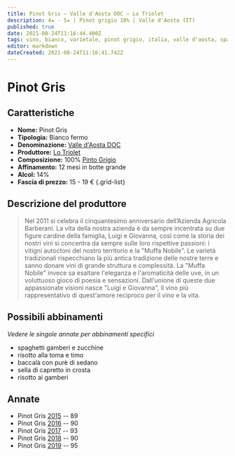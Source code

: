 ```yaml
---
title: Pinot Gris – Valle d'Aosta DOC – Lo Triolet
description: 4★ - 5★ | Pinot grigio 10% | Valle d'Aosta (IT)
published: true
date: 2021-08-24T11:16:44.400Z
tags: vino, bianco, varietale, pinot grigio, italia, valle d'aosta, spaghetti gamberi e zucchine, risotto alla toma e timo, baccalà con purè di sedano, sella di capretto in crosta, risotto ai gamberi
editor: markdown
dateCreated: 2021-08-24T11:16:41.742Z
---
```


# Pinot Gris

## Caratteristiche
- **Nome:** Pinot Gris
- **Tipologia:** Bianco fermo
- **Denominazione:** [Valle d'Aosta DOC](/denominazioni/Italia/Valle-d-Aosta/DOC/Valle-d-Aosta) 
- **Produttore:** [Lo Triolet](/produttori/Italia/Valle-d-Aosta/Lo-Triolet) 
- **Composizione:** 100% [Pinto Grigio](/vitigni/bacca-bianca/pinot-grigio) 
- **Affinamento:** 12 mesi in botte grande 
- **Alcol:** 14%
- **Fascia di prezzo:** 15 - 19 €
{.grid-list}

## Descrizione del produttore

> Nel 2011 si celebra il cinquantesimo anniversario dell’Azienda Agricola Barberani. La vita della nostra azienda è da sempre incentrata su due figure cardine della famiglia, Luigi e Giovanna, così come la storia dei nostri vini si concentra da sempre sulle loro rispettive passioni: i vitigni autoctoni del nostro territorio e la "Muffa Nobile". Le varietà tradizionali rispecchiano la più antica tradizione delle nostre terre e sanno donare vini di grande struttura e complessità. La "Muffa Nobile" invece sa esaltare l'eleganza e l'aromaticità delle uve, in un voluttuoso gioco di poesia e sensazioni. Dall'unione di queste due appassionate visioni nasce "Luigi e Giovanna", il vino più rappresentativo di quest'amore reciproco per il vino e la vita.


## Possibili abbinamenti
*Vedere le singole annate per abbinamenti specifici*

- spaghetti gamberi e zucchine 
- risotto alla toma e timo 
- baccalà con purè di sedano 
- sella di capretto in crosta 
- risotto ai gamberi

## Annate
- Pinot Gris [2015](vini/Italia/Trentino/Poier-e-Sandri/Palai/2015) -- <span class="star-4"></span> 89
- Pinot Gris [2016](vini/Italia/Trentino/Poier-e-Sandri/Palai/2016) -- <span class="star-4"></span> 90
- Pinot Gris [2017](vini/Italia/Trentino/Poier-e-Sandri/Palai/2017) -- <span class="star-5"></span> 93
- Pinot Gris [2018](vini/Italia/Trentino/Poier-e-Sandri/Palai/2018) -- <span class="star-4"></span> 90
- Pinot Gris [2019](vini/Italia/Trentino/Poier-e-Sandri/Palai/2019) -- <span class="star-5"></span> 95
